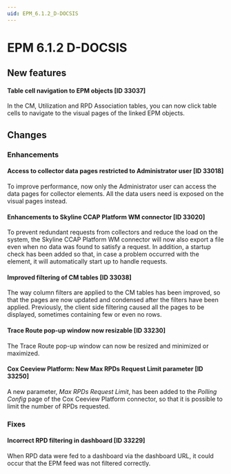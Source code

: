 ```yaml
---
uid: EPM_6.1.2_D-DOCSIS
---
```


# EPM 6.1.2 D-DOCSIS

## New features

#### Table cell navigation to EPM objects \[ID 33037\]

In the CM, Utilization and RPD Association tables, you can now click table cells to navigate to the visual pages of the linked EPM objects.

## Changes

### Enhancements

#### Access to collector data pages restricted to Administrator user \[ID 33018\]

To improve performance, now only the Administrator user can access the data pages for collector elements. All the data users need is exposed on the visual pages instead.

#### Enhancements to Skyline CCAP Platform WM connector \[ID 33020\]

To prevent redundant requests from collectors and reduce the load on the system, the Skyline CCAP Platform WM connector will now also export a file even when no data was found to satisfy a request. In addition, a startup check has been added so that, in case a problem occurred with the element, it will automatically start up to handle requests.

#### Improved filtering of CM tables \[ID 33038\]

The way column filters are applied to the CM tables has been improved, so that the pages are now updated and condensed after the filters have been applied. Previously, the client side filtering caused all the pages to be displayed, sometimes containing few or even no rows.

#### Trace Route pop-up window now resizable \[ID 33230\]

The Trace Route pop-up window can now be resized and minimized or maximized.

#### Cox Ceeview Platform: New Max RPDs Request Limit parameter \[ID 33250\]

A new parameter, *Max RPDs Request Limit*, has been added to the *Polling Config* page of the Cox Ceeview Platform connector, so that it is possible to limit the number of RPDs requested.

### Fixes

#### Incorrect RPD filtering in dashboard \[ID 33229\]

When RPD data were fed to a dashboard via the dashboard URL, it could occur that the EPM feed was not filtered correctly.
